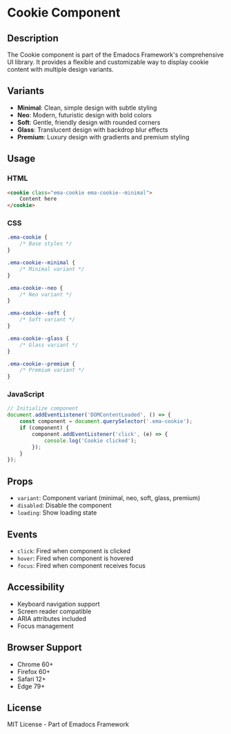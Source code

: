 # Cookie Component

## Description
The Cookie component is part of the Emadocs Framework's comprehensive UI library. It provides a flexible and customizable way to display cookie content with multiple design variants.

## Variants
- **Minimal**: Clean, simple design with subtle styling
- **Neo**: Modern, futuristic design with bold colors
- **Soft**: Gentle, friendly design with rounded corners
- **Glass**: Translucent design with backdrop blur effects
- **Premium**: Luxury design with gradients and premium styling

## Usage

### HTML
```html
<cookie class="ema-cookie ema-cookie--minimal">
    Content here
</cookie>
```

### CSS
```css
.ema-cookie {
    /* Base styles */
}

.ema-cookie--minimal {
    /* Minimal variant */
}

.ema-cookie--neo {
    /* Neo variant */
}

.ema-cookie--soft {
    /* Soft variant */
}

.ema-cookie--glass {
    /* Glass variant */
}

.ema-cookie--premium {
    /* Premium variant */
}
```

### JavaScript
```javascript
// Initialize component
document.addEventListener('DOMContentLoaded', () => {
    const component = document.querySelector('.ema-cookie');
    if (component) {
        component.addEventListener('click', (e) => {
            console.log('Cookie clicked');
        });
    }
});
```

## Props
- `variant`: Component variant (minimal, neo, soft, glass, premium)
- `disabled`: Disable the component
- `loading`: Show loading state

## Events
- `click`: Fired when component is clicked
- `hover`: Fired when component is hovered
- `focus`: Fired when component receives focus

## Accessibility
- Keyboard navigation support
- Screen reader compatible
- ARIA attributes included
- Focus management

## Browser Support
- Chrome 60+
- Firefox 60+
- Safari 12+
- Edge 79+

## License
MIT License - Part of Emadocs Framework
